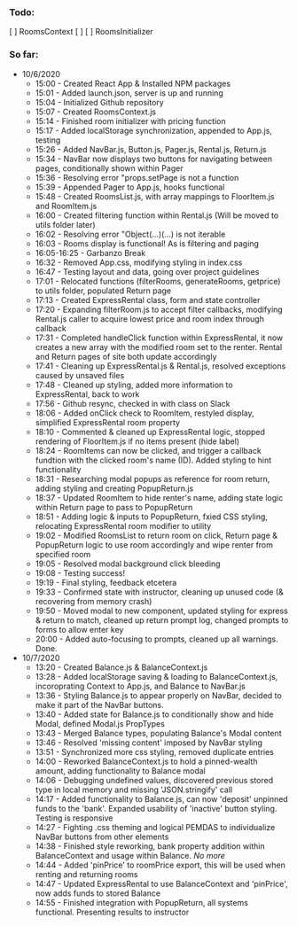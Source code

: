 ### Todo:
[ ] RoomsContext
  [ ] 
  [ ] RoomsInitializer

### So far:
- 10/6/2020
  - 15:00 - Created React App & Installed NPM packages
  - 15:01 - Added launch.json, server is up and running
  - 15:04 - Initialized Github repository
  - 15:07 - Created RoomsContext.js
  - 15:14 - Finished room initializer with pricing function
  - 15:17 - Added localStorage synchronization, appended to App.js, testing
  - 15:26 - Added NavBar.js, Button.js, Pager.js, Rental.js, Return.js
  - 15:34 - NavBar now displays two buttons for navigating between pages, conditionally shown within Pager
  - 15:36 - Resolving error "props.setPage is not a function
  - 15:39 - Appended Pager to App.js, hooks functional
  - 15:48 - Created RoomsList.js, with array mappings to FloorItem.js and RoomItem.js
  - 16:00 - Created filtering function within Rental.js (Will be moved to utils folder later)
  - 16:02 - Resolving error "Object(...)(...) is not iterable
  - 16:03 - Rooms display is functional! As is filtering and paging
  - 16:05-16:25 - Garbanzo Break
  - 16:32 - Removed App.css, modifying styling in index.css
  - 16:47 - Testing layout and data, going over project guidelines
  - 17:01 - Relocated functions (filterRooms, generateRooms, getprice) to utils folder, populated Return page
  - 17:13 - Created ExpressRental class, form and state controller
  - 17:20 - Expanding filterRoom.js to accept filter callbacks, modifying Rental.js caller to acquire lowest price and room index through callback
  - 17:31 - Completed handleClick function within ExpressRental, it now creates a new array with the modified room set to the renter. Rental and Return pages of site both update accordingly
  - 17:41 - Cleaning up ExpressRental.js & Rental.js, resolved exceptions caused by unsaved files
  - 17:48 - Cleaned up styling, added more information to ExpressRental, back to work
  - 17:56 - Github resync, checked in with class on Slack
  - 18:06 - Added onClick check to RoomItem, restyled display, simplified ExpressRental room property
  - 18:10 - Commented & cleaned up ExpressRental logic, stopped rendering of FloorItem.js if no items present (hide label)
  - 18:24 - RoomItems can now be clicked, and trigger a callback fundtion with the clicked room's name (ID). Added styling to hint functionality
  - 18:31 - Researching modal popups as reference for room return, adding styling and creating PopupReturn.js 
  - 18:37 - Updated RoomItem to hide renter's name, adding state logic within Return page to pass to PopupReturn
  - 18:51 - Adding logic & inputs to PopupReturn, fxied CSS styling, relocating ExpressRental room modifier to utility
  - 19:02 - Modified RoomsList to return room on click, Return page & PopupReturn logic to use room accordingly and wipe renter from specified room  
  - 19:05 - Resolved modal background click bleeding
  - 19:08 - Testing success!
  - 19:19 - Final styling, feedback etcetera
  - 19:33 - Confirmed state with instructor, cleaning up unused code (& recovering from memory crash)
  - 19:50 - Moved modal to new component, updated styling for express & return to match, cleaned up return prompt log, changed prompts to forms to allow enter key
  - 20:00 - Added auto-focusing to prompts, cleaned up all warnings. Done.
- 10/7/2020
  - 13:20 - Created Balance.js & BalanceContext.js
  - 13:28 - Added localStorage saving & loading to BalanceContext.js, incoroprating Context to App.js, and Balance to NavBar.js
  - 13:36 - Styling Balance.js to appear properly on NavBar, decided to make it part of the NavBar buttons. 
  - 13:40 - Added state for Balance.js to conditionally show and hide Modal, defined Modal.js PropTypes
  - 13:43 - Merged Balance types, populating Balance's Modal content
  - 13:46 - Resolved 'missing content' imposed by NavBar styling
  - 13:51 - Synchronized more css styling, removed duplicate entries
  - 14:00 - Reworked BalanceContext.js to hold a pinned-wealth amount, adding functionality to Balance modal
  - 14:06 - Debugging undefined values, discovered previous stored type in local memory and missing 'JSON.stringify' call
  - 14:17 - Added functionality to Balance.js, can now 'deposit' unpinned funds to the 'bank'. Expanded usability of 'inactive' button styling. Testing is responsive
  - 14:27 - Fighting .css theming and logical PEMDAS to individualize NavBar buttons from other elements
  - 14:38 - Finished style reworking, bank property addition within BalanceContext and usage within Balance. *No more*
  - 14:44 - Added 'pinPrice' to roomPrice export, this will be used when renting and returning rooms
  - 14:47 - Updated ExpressRental to use BalanceContext and 'pinPrice', now adds funds to stored Balance
  - 14:55 - Finished integration with PopupReturn, all systems functional. Presenting results to instructor